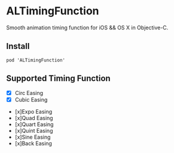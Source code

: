 # ALTimingFunction

Smooth animation timing function for iOS && OS X in Objective-C.

## Install

```
pod 'ALTimingFunction'
```

## Supported Timing Function

- [X] Circ Easing
- [x] Cubic Easing
- [x]Expo Easing
- [x]Quad Easing
- [x]Quart Easing
- [x]Quint Easing
- [x]Sine Easing
- [x]Back Easing